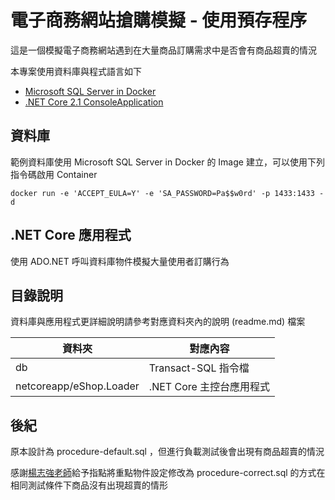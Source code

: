 # 電子商務網站搶購模擬 - 使用預存程序

這是一個模擬電子商務網站遇到在大量商品訂購需求中是否會有商品超賣的情況

本專案使用資料庫與程式語言如下

- [Microsoft SQL Server in Docker](https://hub.docker.com/r/microsoft/mssql-server-linux/)
- [.NET Core 2.1 ConsoleApplication](https://docs.microsoft.com/zh-tw/dotnet/core/)

## 資料庫

範例資料庫使用 Microsoft SQL Server in Docker 的 Image 建立，可以使用下列指令碼啟用 Container

```
docker run -e 'ACCEPT_EULA=Y' -e 'SA_PASSWORD=Pa$$w0rd' -p 1433:1433 -d
```

## .NET Core 應用程式

使用 ADO.NET 呼叫資料庫物件模擬大量使用者訂購行為

## 目錄說明

資料庫與應用程式更詳細說明請參考對應資料夾內的說明 (readme.md) 檔案

|資料夾|對應內容|
|--|--|
|db|Transact-SQL 指令檔|
|netcoreapp/eShop.Loader|.NET Core 主控台應用程式|

## 後紀

原本設計為 procedure-default.sql ，但進行負載測試後會出現有商品超賣的情況

感謝[楊志強老師](https://mvp.microsoft.com/zh-tw/PublicProfile/10723)給予指點將重點物件設定修改為 procedure-correct.sql 的方式在相同測試條件下商品沒有出現超賣的情形



